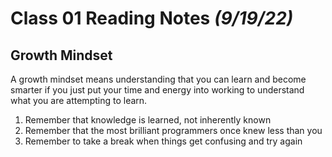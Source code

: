 # Class 01 Reading Notes *(9/19/22)*

## Growth Mindset
A growth mindset means understanding that you can learn and become smarter if you just put your time and energy into working to understand what you are attempting to learn. 
1. Remember that knowledge is learned, not inherently known
2. Remember that the most brilliant programmers once knew less than you
3. Remember to take a break when things get confusing and try again
